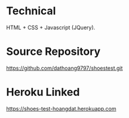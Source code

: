 # Technical 
HTML + CSS + Javascript (JQuery).

# Source Repository
https://github.com/dathoang9797/shoestest.git

# Heroku Linked
https://shoes-test-hoangdat.herokuapp.com